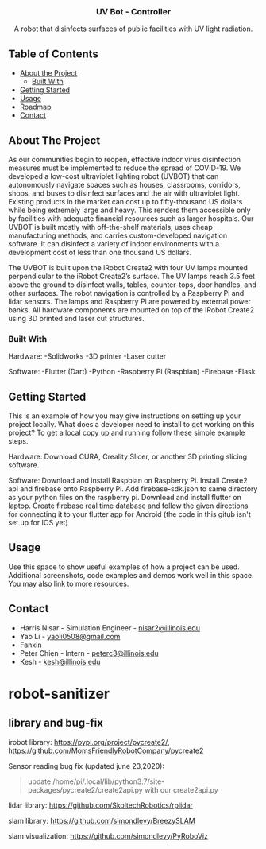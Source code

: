 <br />
<p align="center">
  <h3 align="center">UV Bot - Controller</h3>
  <p align="center">
    A robot that disinfects surfaces of public facilities with UV light radiation. 
    <br />
  </p>
</p>

<!-- TABLE OF CONTENTS -->
## Table of Contents
* [About the Project](#about-the-project)
  * [Built With](#built-with)
* [Getting Started](#getting-started)
* [Usage](#usage)
* [Roadmap](#roadmap)
* [Contact](#contact)

<!-- ABOUT THE PROJECT -->
## About The Project
As our communities begin to reopen, effective indoor virus disinfection measures must be implemented to reduce the spread of COVID-19. We developed a low-cost ultraviolet lighting robot (UVBOT) that can autonomously navigate spaces such as houses, classrooms, corridors, shops, and buses to disinfect surfaces and the air with ultraviolet light. Existing products in the market can cost up to fifty-thousand US dollars while being extremely large and heavy. This renders them accessible only by facilities with adequate financial resources such as larger hospitals. Our UVBOT is built mostly with off-the-shelf materials, uses cheap manufacturing methods, and carries custom-developed navigation software. It can disinfect a variety of indoor environments with a development cost of less than one thousand US dollars. 

The UVBOT is built upon the iRobot Create2 with four UV lamps mounted perpendicular to the iRobot Create2’s surface. The UV lamps reach 3.5 feet above the ground to disinfect walls, tables, counter-tops, door handles, and other surfaces. The robot navigation is controlled by a Raspberry Pi and lidar sensors. The lamps and Raspberry Pi are powered by external power banks. All hardware components are mounted on top of the iRobot Create2 using 3D printed and laser cut structures.   

### Built With
Hardware:
-Solidworks
-3D printer
-Laser cutter

Software:
-Flutter (Dart)
-Python
-Raspberry Pi (Raspbian)
-Firebase
-Flask

<!-- GETTING STARTED -->
## Getting Started
This is an example of how you may give instructions on setting up your project locally. What does a developer need to install to get working on this project? 
To get a local copy up and running follow these simple example steps. 

Hardware:
Download CURA, Creality Slicer, or another 3D printing slicing software. 

Software:
Download and install Raspbian on Raspberry Pi. Install Create2 api and firebase onto Raspberry Pi. Add firebase-sdk.json to same directory as your python files on the raspberry pi.
Download and install flutter on laptop. Create firebase real time database and follow the given directions for connecting it to your flutter app for Android (the code in this gitub isn't set up for IOS yet)

<!-- USAGE EXAMPLES -->
## Usage
Use this space to show useful examples of how a project can be used. Additional screenshots, code examples and demos work well in this space. You may also link to more resources.

<!-- CONTACT -->
## Contact
* Harris Nisar - Simulation Engineer - nisar2@illinois.edu
* Yao Li - yaoli0508@gmail.com
* Fanxin
* Peter Chien - Intern - peterc3@illinois.edu
* Kesh - kesh@illinois.edu

# robot-sanitizer
## library and bug-fix
irobot library: https://pypi.org/project/pycreate2/, https://github.com/MomsFriendlyRobotCompany/pycreate2

Sensor reading bug fix (updated june 23,2020):
> update /home/pi/.local/lib/python3.7/site-packages/pycreate2/create2api.py with our create2api.py

lidar library: https://github.com/SkoltechRobotics/rplidar

slam library: https://github.com/simondlevy/BreezySLAM

slam visualization: https://github.com/simondlevy/PyRoboViz

